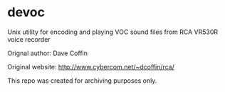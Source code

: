 # devoc
 Unix utility for encoding and playing VOC sound files from RCA VR530R voice recorder 

Orignal author: Dave Coffin

Original website: http://www.cybercom.net/~dcoffin/rca/

This repo was created for archiving purposes only.
